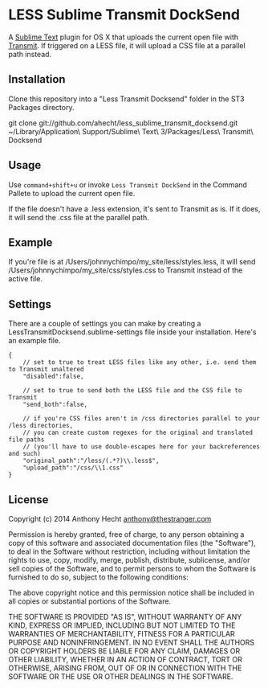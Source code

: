 # LESS Sublime Transmit DockSend

A [Sublime Text](http://www.sublimetext.com/3) plugin for OS X that uploads the current open file with [Transmit](http://www.panic.com/transmit/). If triggered on a LESS file, it will upload a CSS file at a parallel path instead.

## Installation

Clone this repository into a "Less Transmit Docksend" folder in the ST3 Packages directory.

  git clone git://github.com/ahecht/less_sublime_transmit_docksend.git ~/Library/Application\ Support/Sublime\ Text\ 3/Packages/Less\ Transmit\ Docksend

## Usage

Use `command+shift+u` or invoke `Less Transmit DockSend` in the Command Pallete to upload the current open file. 

If the file doesn't have a .less extension, it's sent to Transmit as is. If it does, it will send the .css file at the parallel path.

## Example

If you're file is at /Users/johnnychimpo/my_site/less/styles.less, it will send /Users/johnnychimpo/my_site/css/styles.css to Transmit instead of the active file.

## Settings

There are a couple of settings you can make by creating a LessTransmitDocksend.sublime-settings file inside your installation. Here's an example file.

```
{
    // set to true to treat LESS files like any other, i.e. send them to Transmit unaltered
    "disabled":false,

    // set to true to send both the LESS file and the CSS file to Transmit
    "send_both":false,

    // if you're CSS files aren't in /css directories parallel to your /less directories,
    // you can create custom regexes for the original and translated file paths
    // (you'll have to use double-escapes here for your backreferences and such)
    "original_path":"/less/(.*?)\\.less$",
    "upload_path":"/css/\\1.css"
}
```


## License

  Copyright (c) 2014 Anthony Hecht <anthony@thestranger.com>

  Permission is hereby granted, free of charge, to any person obtaining a copy
  of this software and associated documentation files (the "Software"), to deal
  in the Software without restriction, including without limitation the rights
  to use, copy, modify, merge, publish, distribute, sublicense, and/or sell
  copies of the Software, and to permit persons to whom the Software is
  furnished to do so, subject to the following conditions:

  The above copyright notice and this permission notice shall be included in
  all copies or substantial portions of the Software.

  THE SOFTWARE IS PROVIDED "AS IS", WITHOUT WARRANTY OF ANY KIND, EXPRESS OR
  IMPLIED, INCLUDING BUT NOT LIMITED TO THE WARRANTIES OF MERCHANTABILITY,
  FITNESS FOR A PARTICULAR PURPOSE AND NONINFRINGEMENT. IN NO EVENT SHALL THE
  AUTHORS OR COPYRIGHT HOLDERS BE LIABLE FOR ANY CLAIM, DAMAGES OR OTHER
  LIABILITY, WHETHER IN AN ACTION OF CONTRACT, TORT OR OTHERWISE, ARISING FROM,
  OUT OF OR IN CONNECTION WITH THE SOFTWARE OR THE USE OR OTHER DEALINGS IN
  THE SOFTWARE.
